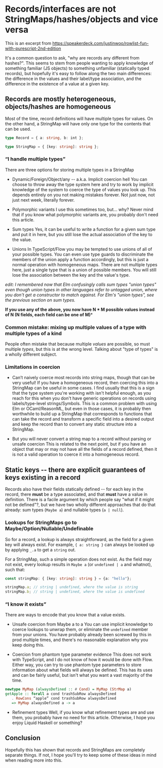 # Records/interfaces are not StringMaps/hashes/objects and vice versa

This is an excerpt from https://speakerdeck.com/justinwoo/rowlist-fun-with-purescript-2nd-edition

It's a common question to ask, "why are records any different from hashes?". This seems to stem from people wanting to apply knowledge of something familiar (JS objects) to something unfamiliar (statically typed records), but hopefully it's easy to follow along the two main differences: the difference in the values and their label/type association, and the difference in the existence of a value at a given key.

## Records are mostly heterogeneous, objects/hashes are homogeneous

Most of the time, record definitions will have multiple types for values. On the other hand, a StringMap will have only one type for the contents that can be used.

```ts
type Record = { a: string, b: int };

type StringMap = { [key: string]: string };
```

### “I handle multiple types”

There are three options for storing multiple types in a StringMap

* Dynamic/Foreign/Object/any -- a.k.a. Implicit coercion hell
You can choose to throw away the type system here and try to work by implicit knowledge of the system to coerce the type of values you look up. This depends entirely on you not making mistakes forever. Not just now, not just next week, literally forever.

* Polymorphic variants
I use this sometimes too, but… why? Never mind that if you know what polymorphic variants are, you probably don't need this article.

* Sum types
Yes, it can be useful to write a function for a given sum type and put it in here, but you still lose the actual association of the key to the value.

* Unions
In TypeScript/Flow you may be tempted to use unions of all of your possible types. You can even use type guards to discriminate the members of the union apply a function accordingly, but this is just a normal operation with homogeneous maps. There are not multiple types here, just a single type that is a union of possible members. You will still lose the association between the key and the value's type.

*edit: I remembered now that Elm confusingly calls sum types "union types" even though union types in other languages refer to untagged union, where you don't get a constructor to match against. For Elm's "union types", see the previous section on sum types.*

**If you use any of the above, you now have N * M possible values instead of N (N fields, each field can be one of M)***

### Common mistake: mixing up multiple values of a type with multiple types of a kind

People often mistake that because multiple *values* are possible, so must multiple *types*, but this is at the wrong level. Talking about "type of types" is a wholly different subject.

### Limitations in coercion

* Can’t naively coerce most records into string maps, though that can be very useful!
If you have a homogeneous record, then coercing this into a StringMap can be useful in some cases. I find usually that this is a sign that the type system you're working with isn't helpful enough, as you reach for this when you don't have generic operations on records using labels/type-level strings/Symbols. This is a common problem with using Elm or OCaml/ReasonML, but even in those cases, it is probably then worthwhile to build up a StringMap that corresponds to functions that can take the record and transform a specific field into a desired output and keep the record than to convert any static structure into a StringMap.

* But you will never convert a string map to a record without parsing or unsafe coercion
This is related to the next point, but if you have an object that may or may not have all the fields of a record defined, then it is not a valid operation to coerce it into a homogeneous record.

## Static keys -- there are explicit guarantees of keys existing in a record

Records also have their fields statically defined -- for each key in the record, there **must** be a type associated, and that **must** have a value in definition. There is a facile argument by which people say "what if it might not be defined"?, but we have two wholly different approaches that do that already: sum types (`Maybe a`) and nullable types (`a | null`).

### Lookups for StringMaps go to Maybe/Option/Nullable/Undefinable

So for a record, a lookup is always straightforward, as the field for a given key will always exist. For example, `{ a: string }` can always be looked up by applying `_.a` to get a `string` out.

For a StringMap, such a simple operation does not exist. As the field may not exist, every lookup results in `Maybe a` (or `undefined | a` and whatnot), such that:

```ts
const stringMap: { [key: string]: string } = {a: "hello"};

stringMap.a; // string | undefined, where the value is string
stringMap.b; // string | undefined, where the value is undefined
```

### “I know it exists”

There are ways to encode that you know that a value exists.

* Unsafe coercion from Maybe a to a
You can use implicit knowledge to coerce lookups to unwrap them, or eliminate the `undefined` member from your unions. You have probably already been screwed by this in prod multiple times, and there's no reasonable explanation why you keep doing this.

* Coercion from phantom type parameter evidence
This does not work with TypeScript, and I do not know of how it would be done with Flow. Either way, you can try to use phantom type parameters to store information about what fields will always be defined. This has its uses and can be fairly useful, but isn't what you want a vast majority of the time.

```hs
newtype MyMap (alwaysDefined :: # Cond) = MyMap (StrMap a)
getApple :: forall a cond trashSubRow alwaysDefined
   . RowCons “apple” cond trashSubRow alwaysDefined
   => MyMap alwaysDefined a -> a
```
* Refinement types
Well, if you know what refinement types are and use them, you probably have no need for this article. Otherwise, I hope you enjoy Liquid Haskell or something?

## Conclusion

Hopefully this has shown that records and StringMaps are completely separate things. If not, I hope you'll try to keep some of these ideas in mind when reading more into this.

